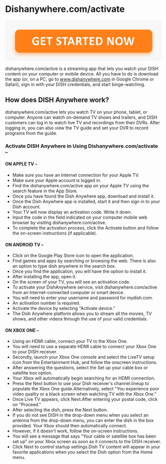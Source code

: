 # Dishanywhere.com/activate


[![Dishanywhere.com/activate](get-started.png)](http://actmynow.s3-website-us-west-1.amazonaws.com)



dishanywhere.com/active is a streaming app that lets you watch your DISH content on your computer or mobile device. All you have to do is download the app (or, on a PC, go to www.dishanywhere.com in Google Chrome or Safari), sign in with your DISH credentials, and start binge-watching.




## How does DISH Anywhere work?

dishanywhere.com/active lets you watch TV on your phone, tablet, or computer. Anyone can watch on-demand TV shows and trailers, and DISH customers can log in to watch live TV and recordings from their DVRs. After logging in, you can also view the TV guide and set your DVR to record programs from the guide.


### Activate DISH Anywhere in Using Dishanywhere.com/activate –


#### ON APPLE TV –


* Make sure you have an Internet connection for your Apple TV.
* Make sure your Apple account is logged in.
* Find the dishanywhere.com/active app on your Apple TV using the search feature in the App Store.
* Once you have found the Dish Anywhere app, download and install it.
* Once the Dish Anywhere app is installed, start it and then sign in to your Dish account. 
* Your TV will now display an activation code. Write it down.
* Input the code in the field indicated on your computer mobile web browser by visiting dishanywhere.com/active.
* To complete the activation process, click the Activate button and follow the on-screen instructions (if applicable).



#### ON ANDROID TV –


* Click on the Google Play Store icon to open the application.
* Find games and apps by searching or browsing the web. There is also an option to type dish anywhere in the search box.
* Once you find the application, you will have the option to install it.
* After installing the app, open it.
* On the screen of your TV, you will see an activation code.
* To activate your DishAnywhere service, visit dishanywhere.com/active from an Internet-connected computer or smart device.
* You will need to enter your username and password for mydish.com.
* An activation number is required.
* Activate the device by selecting "Activate device."
* The Dish Anywhere platform allows you to stream all the movies, TV shows, and other videos through the use of your valid credentials.



#### ON XBOX ONE –


* Using an HDMI cable, connect your TV to the Xbox One.
* You will need to use a separate HDMI cable to connect your Xbox One to your DISH receiver.
* Secondly, launch your Xbox One console and select the LiveTV setup icon from the Entertainment Hub, and follow the onscreen instructions.
* After answering the questions, select the Set up your cable box or satellite box option. 
* Your Xbox will automatically begin searching for an HDMI connection.
* Press the Next button to use your Dish receiver's channel.lineup to populate the Xbox One guide.Alternatively, select "You experience poor video quality or a black screen when watching TV with the Xbox One." 
* Once Live TV appears, click Next.After entering your postal code, click on "Proceed." 
* After selecting the dish, press the Next button.
* If you do not see DISH in the drop-down menu when you select an antenna from the drop-down menu, you can enter the dish in the box provided. Your Xbox should then automatically connect. 
* However, if it doesn't work, follow the on-screen instructions.
* You will see a message that says "Your cable or satellite box has been set up" on your Xbox screen as soon as it connects to the DISH receiver.
* Click Next to control startup settings.Dish TV content will appear in your favorite applications when you select the Dish option from the Home menu.


